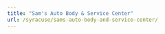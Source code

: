 ```yaml
---
title: "Sam's Auto Body & Service Center"
url: /syracuse/sams-auto-body-and-service-center/
---
```

